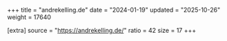 +++
title = "andrekelling.de"
date = "2024-01-19"
updated = "2025-10-26"
weight = 17640

[extra]
source = "https://andrekelling.de/"
ratio = 42
size = 17
+++
